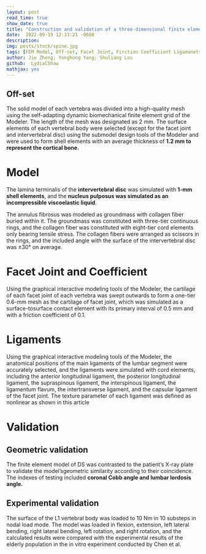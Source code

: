 ```yaml
---
layout: post
read_time: true
show_date: true
title: "Construction and validation of a three-dimensional finite element model of degenerative scoliosis"
date:  2022-09-19 12:33:21 -0600
description:  
img: posts/stock/spine.jpg
tags: [FEM Model, Off-set, Facet Joint, Firction Coefficient Ligamanets, Validation, Mechanical Peoperties in silico]
author: Jie Zheng; Yonghong Yang; Shuliang Lou
github:  LydiaCShaw
mathjax: yes
---
```

## **Off-set**

The solid model of each vertebra was divided into a high-quality mesh using the self-adapting dynamic biomechanical finite element grid of the Modeler. The length of the mesh was designated as 2 mm. The surface elements of each vertebral body were selected (except for the facet joint and intervertebral disc) using the submodel design tools of the Modeler and were used to form shell elements with an average thickness of **1.2 mm to represent the cortical bone.**

# Model

The lamina terminalis of the **intervertebral disc** was simulated with **1-mm shell elements**, and the **nucleus pulposus was simulated as an incompressible viscoelastic liquid**. 

The annulus fibrosus was modeled as groundmass with collagen fiber buried within it. The groundmass was constituted with three-tier continuous rings, and the collagen fiber was constituted with eight-tier cord elements only bearing tensile stress. The collagen fibers were arranged as scissors in the rings, and the included angle with the surface of the intervertebral disc was ±30° on average.

# Facet Joint and Coefficient

Using the graphical interactive modeling tools of the Modeler, the cartilage of each facet joint of each vertebra was swept outwards to form a one-tier 0.6-mm mesh as the cartilage of facet joint, which was simulated as a surface-tosurface contact element with its primary interval of 0.5 mm and with a friction coefficient of 0.1.

# Ligaments

Using the graphical interactive modeling tools of the Modeler, the anatomical positions of the main ligaments of the lumbar segment were accurately selected, and the ligaments were simulated with cord elements, including the anterior longitudinal ligament, the posterior longitudinal ligament, the supraspinous ligament, the interspinous ligament, the ligamentum flavum, the intertransverse ligament, and the capsular ligament of the facet joint. The texture parameter of each ligament was defined as nonlinear as shown in this article

# Validation

## Geometric validation

The finite element model of DS was contrasted to the patient’s X-ray plate to validate the model’sgeometric similarity according to their coincidence. The indexes of testing included **coronal Cobb angle and lumbar lordosis angle.**

## Experimental validation

The surface of the L1 vertebral body was loaded to 10 Nm in 10 substeps in nodal load mode. The model was loaded in flexion, extension, left lateral bending, right lateral bending, left rotation, and right rotation, and the calculated results were compared with the experimental results of the elderly population in the in vitro experiment conducted by Chen et al.